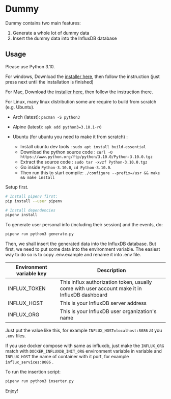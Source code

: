 # Dummy

Dummy contains two main features:
1. Generate a whole lot of dummy data
2. Insert the dummy data into the InfluxDB database

## Usage

Please use Python 3.10.

For windows, Download the [installer here](https://www.python.org/ftp/python/3.10.0/python-3.10.0-amd64.exe), then follow the instruction (just press next until the installation is finished)

For Mac, Download the [installer here](https://www.python.org/ftp/python/3.10.0/python-3.10.0post2-macos11.pkg), then follow the instruction there.

For Linux, many linux distribution some are require to build from scratch (e.g. Ubuntu).

- Arch (latest): `pacman -S python3`

- Alpine (latest): `apk add python3=3.10.1-r0`

- Ubuntu (for ubuntu you need to make it from scratch) :

  - Install ubuntu dev tools : `sudo apt install build-essential`
  - Download the python source code : `curl -O https://www.python.org/ftp/python/3.10.0/Python-3.10.0.tgz`
  - Extract the source code : `sudo tar -xvzf Python-3.10.0.tgz`
  - Go inside `Python-3.10.0`, `cd Python-3.10.0`.
  - Then run this to start compile: `./configure --prefix=/usr && make && make install`

Setup first.

```sh
# Install pipenv first:
pip install --user pipenv

# Install dependencies
pipenv install
```

To generate user personal info (including their session) and the events, do:
```sh
pipenv run python3 generate.py
```

Then, we shall insert the generated data into the InfluxDB database. But first,
we need to put some data into the environment variable. The easiest way to do
so is to copy .env.example and rename it into .env file.

|  Environment variable key | Description |
|--|--|
| INFLUX_TOKEN | This influx authorization token, usually come with user account make it in InfluxDB dashboard |
| INFLUX_HOST | This is your InfluxDB server address |
| INFLUX_ORG |  This is your InfluxDB user organization's name  |

Just put the value like this, for example `INFLUX_HOST=localhost:8086` at you `.env` files.

If you use docker compose with same as influxdb, just make the `INFLUX_ORG` match with `DOCKER_INFLUXDB_INIT_ORG` environment variable in variable and `INFLUX_HOST` the name of container with it port, for example `influx_services:8086` .

To run the insertion script:

```sh
pipenv run python3 inserter.py
```

Enjoy!
